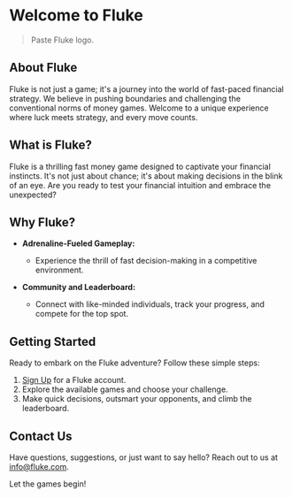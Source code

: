# Welcome to Fluke

<!-- ![Fluke Logo](url_to_your_logo.png) -->
> Paste Fluke logo.

## About Fluke

Fluke is not just a game; it's a journey into the world of fast-paced financial strategy. We believe in pushing boundaries and challenging the conventional norms of money games. Welcome to a unique experience where luck meets strategy, and every move counts.

## What is Fluke?

Fluke is a thrilling fast money game designed to captivate your financial instincts. It's not just about chance; it's about making decisions in the blink of an eye. Are you ready to test your financial intuition and embrace the unexpected?

## Why Fluke?

- **Adrenaline-Fueled Gameplay:**
  - Experience the thrill of fast decision-making in a competitive environment.

- **Community and Leaderboard:**
  - Connect with like-minded individuals, track your progress, and compete for the top spot.

## Getting Started

Ready to embark on the Fluke adventure? Follow these simple steps:

1. [Sign Up](#) for a Fluke account.
2. Explore the available games and choose your challenge.
3. Make quick decisions, outsmart your opponents, and climb the leaderboard.

## Contact Us

Have questions, suggestions, or just want to say hello? Reach out to us at [info@fluke.com](mailto:info@fluke.com).

Let the games begin!
